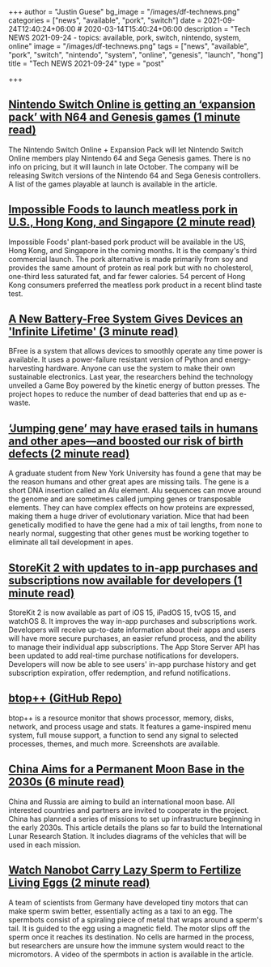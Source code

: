 +++
author = "Justin Guese"
bg_image = "/images/df-technews.png"
categories = ["news", "available", "pork", "switch"]
date = 2021-09-24T12:40:24+06:00 # 2020-03-14T15:40:24+06:00
description = "Tech NEWS 2021-09-24 - topics: available, pork, switch, nintendo, system, online"
image = "/images/df-technews.png"
tags = ["news", "available", "pork", "switch", "nintendo", "system", "online", "genesis", "launch", "hong"]
title = "Tech NEWS 2021-09-24"
type = "post"

+++

## [Nintendo Switch Online is getting an ‘expansion pack’ with N64 and Genesis games (1 minute read)](https://www.theverge.com/2021/9/23/22688780/nintendo-switch-online-expansion-pack-64-sega-genesis-controllers)

The Nintendo Switch Online + Expansion Pack will let Nintendo Switch Online members play Nintendo 64 and Sega Genesis games. There is no info on pricing, but it will launch in late October. The company will be releasing Switch versions of the Nintendo 64 and Sega Genesis controllers. A list of the games playable at launch is available in the article.

## [Impossible Foods to launch meatless pork in U.S., Hong Kong, and Singapore (2 minute read)](https://www.cnbc.com/2021/09/23/impossible-foods-launches-meatless-pork-in-us-hong-kong-singapore.html)

Impossible Foods' plant-based pork product will be available in the US, Hong Kong, and Singapore in the coming months. It is the company's third commercial launch. The pork alternative is made primarily from soy and provides the same amount of protein as real pork but with no cholesterol, one-third less saturated fat, and far fewer calories. 54 percent of Hong Kong consumers preferred the meatless pork product in a recent blind taste test.

## [A New Battery-Free System Gives Devices an 'Infinite Lifetime' (3 minute read)](https://interestingengineering.com/a-new-battery-free-system-gives-devices-an-infinite-lifetime)

BFree is a system that allows devices to smoothly operate any time power is available. It uses a power-failure resistant version of Python and energy-harvesting hardware. Anyone can use the system to make their own sustainable electronics. Last year, the researchers behind the technology unveiled a Game Boy powered by the kinetic energy of button presses. The project hopes to reduce the number of dead batteries that end up as e-waste.

## [‘Jumping gene’ may have erased tails in humans and other apes—and boosted our risk of birth defects (2 minute read)](https://www.science.org/content/article/jumping-gene-may-have-erased-tails-humans-and-other-apes-and-boosted-our-risk-birth-defects)

A graduate student from New York University has found a gene that may be the reason humans and other great apes are missing tails. The gene is a short DNA insertion called an Alu element. Alu sequences can move around the genome and are sometimes called jumping genes or transposable elements. They can have complex effects on how proteins are expressed, making them a huge driver of evolutionary variation. Mice that had been genetically modified to have the gene had a mix of tail lengths, from none to nearly normal, suggesting that other genes must be working together to eliminate all tail development in apes.

## [StoreKit 2 with updates to in-app purchases and subscriptions now available for developers (1 minute read)](https://9to5mac.com/2021/09/22/storekit-2-with-updates-to-in-app-purchases-and-subscriptions-now-available-for-developers/)

StoreKit 2 is now available as part of iOS 15, iPadOS 15, tvOS 15, and watchOS 8. It improves the way in-app purchases and subscriptions work. Developers will receive up-to-date information about their apps and users will have more secure purchases, an easier refund process, and the ability to manage their individual app subscriptions. The App Store Server API has been updated to add real-time purchase notifications for developers. Developers will now be able to see users' in-app purchase history and get subscription expiration, offer redemption, and refund notifications.

## [btop++ (GitHub Repo)](https://github.com/aristocratos/btop)

btop++ is a resource monitor that shows processor, memory, disks, network, and process usage and stats. It features a game-inspired menu system, full mouse support, a function to send any signal to selected processes, themes, and much more. Screenshots are available.

## [China Aims for a Permanent Moon Base in the 2030s (6 minute read)](https://spectrum.ieee.org/china-aims-for-a-permanent-moon-base-in-the-2030s)

China and Russia are aiming to build an international moon base. All interested countries and partners are invited to cooperate in the project. China has planned a series of missions to set up infrastructure beginning in the early 2030s. This article details the plans so far to build the International Lunar Research Station. It includes diagrams of the vehicles that will be used in each mission.

## [Watch Nanobot Carry Lazy Sperm to Fertilize Living Eggs (2 minute read)](https://interestingengineering.com/watch-nanobot-carry-lazy-sperm-to-fertilize-living-eggs)

A team of scientists from Germany have developed tiny motors that can make sperm swim better, essentially acting as a taxi to an egg. The spermbots consist of a spiraling piece of metal that wraps around a sperm's tail. It is guided to the egg using a magnetic field. The motor slips off the sperm once it reaches its destination. No cells are harmed in the process, but researchers are unsure how the immune system would react to the micromotors. A video of the spermbots in action is available in the article.

